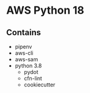 # AWS Python 18
## Contains
- pipenv
- aws-cli
- aws-sam
- python 3.8
    - pydot
    - cfn-lint
    - cookiecutter
